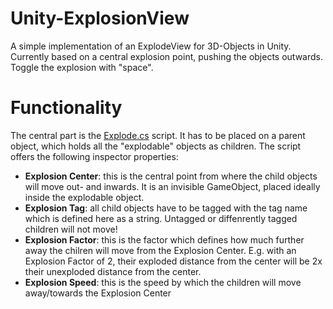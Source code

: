 # Unity-ExplosionView
 
A simple implementation of an ExplodeView for 3D-Objects in Unity. Currently based on a central explosion point, pushing the objects outwards. Toggle the explosion with "space".

# Functionality

The central part is the [Explode.cs](https://github.com/danielobrist/Unity-ExplosionView/blob/main/Assets/Scripts/Explode.cs) script. It has to be placed on a parent object, which holds all the "explodable" objects as children. The script offers the following inspector properties:

* **Explosion Center**: this is the central point from where the child objects will move out- and inwards. It is an invisible GameObject, placed ideally inside the explodable object.
* **Explosion Tag**: all child objects have to be tagged with the tag name which is defined here as a string. Untagged or diffenrently tagged children will not move!
* **Explosion Factor**: this is the factor which defines how much further away the chilren will move from the Explosion Center. E.g. with an Explosion Factor of 2, their exploded distance from the center will be 2x their unexploded distance from the center.
* **Explosion Speed**: this is the speed by which the children will move away/towards the Explosion Center

